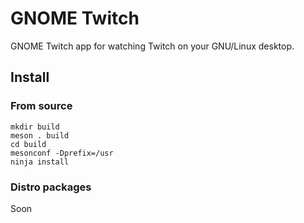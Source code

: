 # GNOME Twitch

GNOME Twitch app for watching Twitch on your GNU/Linux desktop.

## Install
### From source
```
mkdir build
meson . build
cd build
mesonconf -Dprefix=/usr
ninja install
```
### Distro packages
Soon
